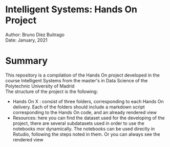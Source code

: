 # Intelligent Systems: Hands On Project
Author: Bruno Díez Buitrago  
Date: January, 2021

# Summary
This repository is a compilation of the Hands On project developed in the course Intelligent Systems from the master's in Data Science of the Polytechnic University of Madrid  
The structure of the project is the following:
* Hands On X : consist of three folders, corresponding to each Hands On delivery. Each of the folders should include a markdown script corresponding to the Hands On code, and an already rendered view
* Resources: here you can find the dataset used for the developing of the project, there are several subdatasets used in order to use the notebooks mor dynamically.
The notebooks can be used directly in Rstudio, following the steps noted in them. Or you can always see the rendered view
